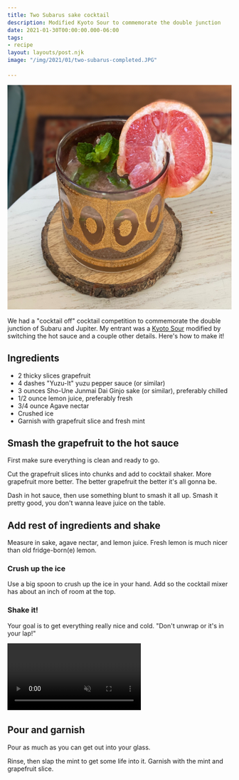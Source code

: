 ```yaml
---
title: Two Subarus sake cocktail
description: Modified Kyoto Sour to commemorate the double junction
date: 2021-01-30T00:00:00.000-06:00
tags:
- recipe
layout: layouts/post.njk
image: "/img/2021/01/two-subarus-completed.JPG"

---
```

![Two Subarus -- picture of cocktail](/img/2021/01/two-subarus-completed.JPG "Two Subarus")

We had a "cocktail off" cocktail competition to commemorate the double junction of Subaru and Jupiter. My entrant was a [Kyoto Sour](https://www.liquor.com/recipes/kyoto-sour/ "Kyoto Sour recipe at liquor.com") modified by switching the hot sauce and a couple other details. Here's how to make it!

## Ingredients

* 2 thicky slices grapefruit
* 4 dashes "Yuzu-It" yuzu pepper sauce (or similar)
* 3 ounces Sho-Une Junmai Dai Ginjo sake (or similar), preferably chilled
* 1/2 ounce lemon juice, preferably fresh
* 3/4 ounce Agave nectar
* Crushed ice
* Garnish with grapefruit slice and fresh mint

## Smash the grapefruit to the hot sauce

First make sure everything is clean and ready to go.

Cut the grapefruit slices into chunks and add to cocktail shaker. More grapefruit more better. The better grapefruit the better it's all gonna be.

Dash in hot sauce, then use something blunt to smash it all up. Smash it pretty good, you don't wanna leave juice on the table.

## Add rest of ingredients and shake

Measure in sake, agave nectar, and lemon juice. Fresh lemon is much nicer than old fridge-born(e) lemon.

### Crush up the ice

Use a big spoon to crush up the ice in your hand. Add so the cocktail mixer has about an inch of room at the top.

### Shake it!

Your goal is to get everything really nice and cold. "Don't unwrap or it's in your lap!"

<video autoplay loop muted playsinline> <source src="/img/2021/02/two-subarus-howto-lite.mp4" title="Making a Two Subarus" alt="Steps to make the Two Subarus" type="video/mp4"> </video>

## Pour and garnish

Pour as much as you can get out into your glass.

Rinse, then slap the mint to get some life into it. Garnish with the mint and grapefruit slice.